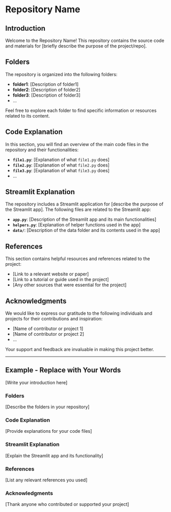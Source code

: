 # Repository Name

## Introduction

Welcome to the Repository Name! This repository contains the source code and materials for [briefly describe the purpose of the project/repo].

## Folders

The repository is organized into the following folders:

- **folder1**: [Description of folder1]
- **folder2**: [Description of folder2]
- **folder3**: [Description of folder3]
- ...

Feel free to explore each folder to find specific information or resources related to its content.

## Code Explanation

In this section, you will find an overview of the main code files in the repository and their functionalities:

- **`file1.py`**: [Explanation of what `file1.py` does]
- **`file2.py`**: [Explanation of what `file2.py` does]
- **`file3.py`**: [Explanation of what `file3.py` does]
- ...

## Streamlit Explanation

The repository includes a Streamlit application for [describe the purpose of the Streamlit app]. The following files are related to the Streamlit app:

- **`app.py`**: [Description of the Streamlit app and its main functionalities]
- **`helpers.py`**: [Explanation of helper functions used in the app]
- **`data/`**: [Description of the data folder and its contents used in the app]

## References

This section contains helpful resources and references related to the project:

- [Link to a relevant website or paper]
- [Link to a tutorial or guide used in the project]
- [Any other sources that were essential for the project]

## Acknowledgments

We would like to express our gratitude to the following individuals and projects for their contributions and inspiration:

- [Name of contributor or project 1]
- [Name of contributor or project 2]
- ...

Your support and feedback are invaluable in making this project better.

---

## Example - Replace with Your Words

[Write your introduction here]

### Folders

[Describe the folders in your repository]

### Code Explanation

[Provide explanations for your code files]

### Streamlit Explanation

[Explain the Streamlit app and its functionality]

### References

[List any relevant references you used]

### Acknowledgments

[Thank anyone who contributed or supported your project]
